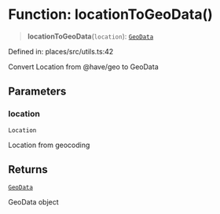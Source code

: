 # Function: locationToGeoData()

> **locationToGeoData**(`location`): [`GeoData`](../interfaces/GeoData.md)

Defined in: places/src/utils.ts:42

Convert Location from @have/geo to GeoData

## Parameters

### location

`Location`

Location from geocoding

## Returns

[`GeoData`](../interfaces/GeoData.md)

GeoData object
